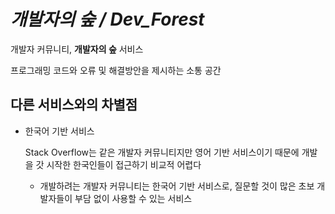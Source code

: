 # *개발자의 숲 / Dev_Forest*
개발자 커뮤니티, **개발자의 숲** 서비스

프로그래밍 코드와 오류 및 해결방안을 제시하는 소통 공간

## 다른 서비스와의 차별점
* 한국어 기반 서비스

  Stack Overflow는 같은 개발자 커뮤니티지만 영어 기반 서비스이기 때문에 개발을 갓 시작한 한국인들이 접근하기 비교적 어렵다
  - 개발하려는 개발자 커뮤니티는 한국어 기반 서비스로, 질문할 것이 많은 초보 개발자들이 부담 없이 사용할 수 있는 서비스
